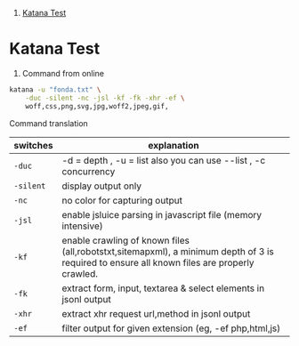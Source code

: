
1. [Katana Test](#katana-test)


# Katana Test

1. Command from online 

```sh 
katana -u "fonda.txt" \
    -duc -silent -nc -jsl -kf -fk -xhr -ef \
    woff,css,png,svg,jpg,woff2,jpeg,gif, 
```
Command translation 

switches | explanation 
---| ---
`-duc` | -d = depth , -u = list also you can use --list , -c concurrency 
`-silent` | display output only
`-nc` | no color for capturing output 
`-jsl` | enable jsluice parsing in javascript file (memory intensive)
`-kf` | enable crawling of known files (all,robotstxt,sitemapxml), a minimum depth of 3 is required to ensure all known files are properly crawled.
`-fk` | extract form, input, textarea & select elements in jsonl output
`-xhr` | extract xhr request url,method in jsonl output
`-ef` | filter output for given extension (eg, -ef php,html,js)